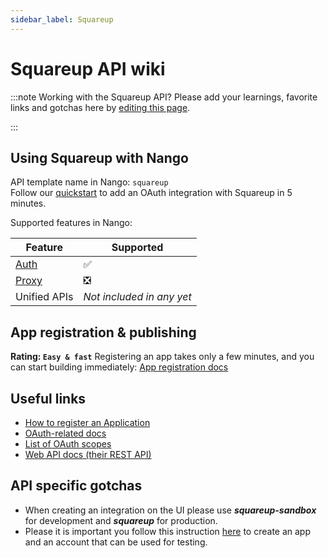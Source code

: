 ```yaml
---
sidebar_label: Squareup
---
```


# Squareup API wiki

:::note Working with the Squareup API?
Please add your learnings, favorite links and gotchas here by [editing this page](https://github.com/nangohq/nango/tree/master/docs/docs/providers/squareup.md).

:::

## Using Squareup with Nango

API template name in Nango: `squareup`  
Follow our [quickstart](../quickstart.md) to add an OAuth integration with Squareup in 5 minutes.

Supported features in Nango:

| Feature                            | Supported                 |
| ---------------------------------- | ------------------------- |
| [Auth](/nango-auth/core-concepts)  | ✅                        |
| [Proxy](/nango-unified-apis/proxy) | ❎                        |
| Unified APIs                       | _Not included in any yet_ |

## App registration & publishing

**Rating: `Easy & fast`**
Registering an app takes only a few minutes, and you can start building immediately: [App registration docs](https://developer.squareup.com/docs/square-get-started)

## Useful links

-   [How to register an Application](https://developer.squareup.com/docs/square-get-started)
-   [OAuth-related docs](https://developer.squareup.com/docs/oauth-api/overview)
-   [List of OAuth scopes](https://developer.squareup.com/docs/oauth-api/square-permissions)
-   [Web API docs (their REST API)](https://developer.squareup.com/docs/sdks)

## API specific gotchas

-   When creating an integration on the UI please use **_squareup-sandbox_** for development and **_squareup_** for production.
-   Please it is important you follow this instruction [here](https://developer.squareup.com/docs/oauth-api/walkthrough) to create an app and an account that can be used for testing.
